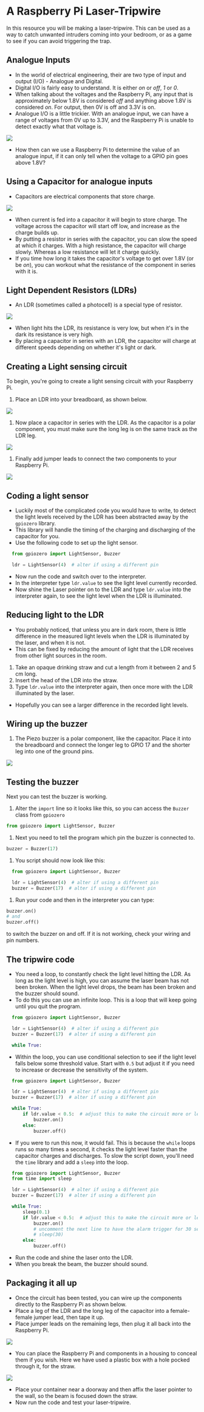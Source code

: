 # A Raspberry Pi Laser-Tripwire

In this resource you will be making a laser-tripwire. This can be used as a way to catch unwanted intruders coming into your bedroom, or as a game to see if you can avoid triggering the trap.

Analogue Inputs
---------------

-   In the world of electrical engineering, their are two type of input
    and output (I/O) - Analogue and Digital.
-   Digital I/O is fairly easy to understand. It is either *on* or
    *off*, *1* or *0*.
-   When talking about the voltages and the Raspberry Pi, any input that
    is approximately below 1.8V is considered *off* and anything above
    1.8V is considered *on*. For output, then 0V is off and 3.3V is on.
-   Analogue I/O is a little trickier. With an analogue input, we can
    have a range of voltages from 0V up to 3.3V, and the Raspberry Pi is
    unable to detect exactly what that voltage is.

![](http://newsimg.bbc.co.uk/media/images/42321000/gif/_42321660_dig_ani_416.gif)
-   How then can we use a Raspberry Pi to determine the value of an
    analogue input, if it can only tell when the voltage to a GPIO pin
    goes above 1.8V?

Using a Capacitor for analogue inputs
-------------------------------------

-   Capacitors are electrical components that store charge.

![](http://ecee.colorado.edu/~mathys/ecen1400/labs/CapacitorsInKit.jpg)

-   When current is fed into a capacitor it will begin to store charge.
    The voltage across the capacitor will start off low, and increase as
    the charge builds up.
-   By putting a resistor in series with the capacitor, you can slow the
    speed at which it charges. With a high resistance, the capacitor
    will charge slowly. Whereas a low resistance will let it charge
    quickly.
-   If you time how long it takes the capacitor's voltage to get over
    1.8V (or be *on*), you can workout what the resistance of the
    component in series with it is.

Light Dependent Resistors (LDRs)
--------------------------------

-   An LDR (sometimes called a photocell) is a special type of resistor.

![](https://upload.wikimedia.org/wikipedia/commons/thumb/b/bb/LDR_1480405_6_7_HDR_Enhancer_1.jpg/480px-LDR_1480405_6_7_HDR_Enhancer_1.jpg)
-   When light hits the LDR, its resistance is very low, but when it's
    in the dark its resistance is very high.
-   By placing a capacitor in series with an LDR, the capacitor will
    charge at different speeds depending on whether it's light or dark.

Creating a Light sensing circuit
--------------------------------

To begin, you're going to create a light sensing circuit with your
Raspberry Pi.
1.  Place an LDR into your breadboard, as shown below.

![](images/LDR_only.png)
1.  Now place a capacitor in series with the LDR. As the capacitor is a
    polar component, you must make sure the long leg is on the same
    track as the LDR leg.

![](images/LDR_and_cap.png)
1.  Finally add jumper leads to connect the two components to your
    Raspberry Pi.

![](images/LDR_and_cap_wired.png)

Coding a light sensor
---------------------

-   Luckily most of the complicated code you would have to write, to
    detect the light levels received by the LDR has been abstracted away
    by the `gpiozero` library.
-   This library will handle the timing of the charging and discharging
    of the capacitor for you.
-   Use the following code to set up the light sensor.

```python
  from gpiozero import LightSensor, Buzzer

  ldr = LightSensor(4)  # alter if using a different pin
```

-   Now run the code and switch over to the interpreter.
-   In the interpreter type `ldr.value` to see the light level currently
    recorded.
-   Now shine the Laser pointer on to the LDR and type `ldr.value` into
    the interpreter again, to see the light level when the LDR is
    illuminated.

Reducing light to the LDR
-------------------------

-   You probably noticed, that unless you are in dark room, there is
    little difference in the measured light levels when the LDR is
    illuminated by the laser, and when it is not.
-   This can be fixed by reducing the amount of light that the LDR
    receives from other light sources in the room.

1.  Take an opaque drinking straw and cut a length from it between 2 and
    5 cm long.
2.  Insert the head of the LDR into the straw.
3.  Type `ldr.value` into the interpreter again, then once more with the
    LDR illuminated by the laser.

-   Hopefully you can see a larger difference in the recorded light
    levels.

Wiring up the buzzer
--------------------

1.  The Piezo buzzer is a polar component, like the capacitor. Place it
    into the breadboard and connect the longer leg to GPIO 17 and the
    shorter leg into one of the ground pins.

![](images/LDR_with_buzzer.png)

Testing the buzzer
------------------

Next you can test the buzzer is working.
1.  Alter the `import` line so it looks like this, so you can access the
    `Buzzer` class from `gpiozero`

```python
from gpiozero import LightSensor, Buzzer
```

1.  Next you need to tell the program which pin the buzzer is connected
    to.

```python
buzzer = Buzzer(17)
```

1.  You script should now look like this:

```python
  from gpiozero import LightSensor, Buzzer

  ldr = LightSensor(4)  # alter if using a different pin
  buzzer = Buzzer(17)  # alter if using a different pin

```

1.  Run your code and then in the interpreter you can type:

```python
buzzer.on()
# and
buzzer.off()
```

to switch the buzzer on and off. If it is not working, check your wiring
and pin numbers.

The tripwire code
-----------------

-   You need a loop, to constantly check the light level hitting the
    LDR. As long as the light level is high, you can assume the laser
    beam has not been broken. When the light level drops, the beam has
    been broken and the buzzer should sound.
-   To do this you can use an infinite loop. This is a loop that will
    keep going until you quit the program.

```python
  from gpiozero import LightSensor, Buzzer

  ldr = LightSensor(4)  # alter if using a different pin
  buzzer = Buzzer(17)  # alter if using a different pin

  while True:
```

-   Within the loop, you can use conditional selection to see if the
    light level falls below some threshold value. Start with `0.5` but
    adjust it if you need to increase or decrease the sensitivity of the
    system.

```python
  from gpiozero import LightSensor, Buzzer

  ldr = LightSensor(4)  # alter if using a different pin
  buzzer = Buzzer(17)  # alter if using a different pin

  while True:
      if ldr.value < 0.5:  # adjust this to make the circuit more or less sensitive
          buzzer.on()
      else:
          buzzer.off()
```

-   If you were to run this now, it would fail. This is because the
    `while` loops runs so many times a second, it checks the light level
    faster than the capacitor charges and discharges. To slow the script
    down, you'll need the `time` library and add a `sleep` into the
    loop.

```python
  from gpiozero import LightSensor, Buzzer
  from time import sleep

  ldr = LightSensor(4)  # alter if using a different pin
  buzzer = Buzzer(17)  # alter if using a different pin

  while True:
      sleep(0.1)
      if ldr.value < 0.5:  # adjust this to make the circuit more or less sensitive
          buzzer.on()
          # uncomment the next line to have the alarm trigger for 30 seconds.
          # sleep(30) 
      else:
          buzzer.off()
```

-   Run the code and shine the laser onto the LDR.
-   When you break the beam, the buzzer should sound.

Packaging it all up
-------------------

-   Once the circuit has been tested, you can wire up the components
    directly to the Raspberry Pi as shown below.
-   Place a leg of the LDR and the long leg of the capacitor into a
    female-female jumper lead, then tape it up.
-   Place jumper leads on the remaining legs, then plug it all back into
    the Raspberry Pi.

![](images/IMG_20160204_100554386.jpg)
-   You can place the Raspberry Pi and components in a housing to
    conceal them if you wish. Here we have used a plastic box with a
    hole pocked through it, for the straw.

![](images/IMG_20160204_101200441.jpg)
-   Place your container near a doorway and then affix the laser pointer
    to the wall, so the beam is focused down the straw.
-   Now run the code and test your laser-tripwire.
